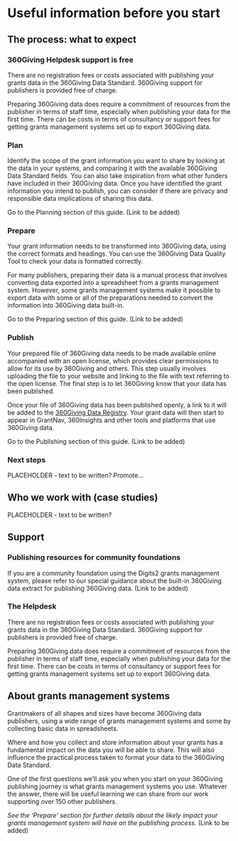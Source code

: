 # Useful information before you start

## The process: what to expect

### 360Giving Helpdesk support is free
There are no registration fees or costs associated with publishing your grants data in the 360Giving Data Standard. 360Giving support for publishers is provided free of charge. 

Preparing 360Giving data does require a commitment of resources from the publisher in terms of staff time, especially when publishing your data for the first time. There can be costs in terms of consultancy or support fees for getting grants management systems set up to export 360Giving data. 

### Plan

Identify the scope of the grant information you want to share by looking at the data in your systems, and comparing it with the available 360Giving Data Standard fields. You can also take inspiration from what other funders have included in their 360Giving data. Once you have identified the grant information you intend to publish, you can consider if there are privacy and responsible data implications of sharing this data.

Go to the Planning section of this guide. (Link to be added)

### Prepare

Your grant information needs to be transformed into 360Giving data, using the correct formats and headings. You can use the 360Giving Data Quality Tool to check your data is formatted correctly.

For many publishers, preparing their data is a manual process that involves converting data exported into a spreadsheet from a grants management system. However, some grants management systems make it possible to export data with some or all of the preparations needed to convert the information into 360Giving data built-in.

Go to the Preparing section of this guide. (Link to be added)

### Publish

Your prepared file of 360Giving data needs to be made available online accompanied with an open license, which provides clear permissions to allow for its use by 360Giving and others. This step usually involves uploading the file to your website and linking to the file with text referring to the open license. The final step is to let 360Giving know that your data has been published.

Once your file of 360Giving data has been published openly, a link to it will be added to the [360Giving Data Registry](https://data.threesixtygiving.org/). Your grant data will then start to appear in GrantNav, 360Insights and other tools and platforms that use 360Giving data.

Go to the Publishing section of this guide. (Link to be added)

### Next steps

PLACEHOLDER - text to be written? Promote...

## Who we work with (case studies)

PLACEHOLDER - text to be written?

## Support

### Publishing resources for community foundations

If you are a community foundation using the Digits2 grants management system, please refer to our special guidance about the built-in 360Giving data extract for publishing 360Giving data. (Link to be added)

### The Helpdesk

There are no registration fees or costs associated with publishing your grants data in the 360Giving Data Standard. 360Giving support for publishers is provided free of charge. 

Preparing 360Giving data does require a commitment of resources from the publisher in terms of staff time, especially when publishing your data for the first time. There can be costs in terms of consultancy or support fees for getting grants management systems set up to export 360Giving data. 

## About grants management systems

Grantmakers of all shapes and sizes have become 360Giving data publishers, using a wide range of grants management systems and some by collecting basic data in spreadsheets.

Where and how you collect and store information about your grants has a fundamental impact on the data you will be able to share. This will also influence the practical process taken to format your data to the 360Giving Data Standard. 

One of the first questions we’ll ask you when you start on your 360Giving publishing journey is what grants management systems you use. Whatever the answer, there will be useful learning we can share from our work supporting over 150 other publishers.

*See the ‘Prepare’ section for further details about the likely impact your grants management system will have on the publishing process.* (Link to be added)
